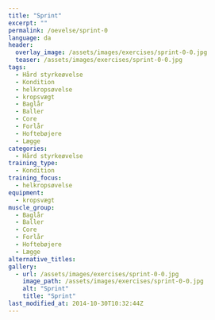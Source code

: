 ```yaml
---
title: "Sprint"
excerpt: ""
permalink: /oevelse/sprint-0
language: da
header:
  overlay_image: /assets/images/exercises/sprint-0-0.jpg
  teaser: /assets/images/exercises/sprint-0-0.jpg
tags:
  - Hård styrkeøvelse
  - Kondition
  - helkropsøvelse
  - kropsvægt
  - Baglår
  - Baller
  - Core
  - Forlår
  - Hoftebøjere
  - Lægge
categories:
  - Hård styrkeøvelse
training_type: 
  - Kondition
training_focus: 
  - helkropsøvelse
equipment:
  - kropsvægt
muscle_group:
  - Baglår
  - Baller
  - Core
  - Forlår
  - Hoftebøjere
  - Lægge
alternative_titles:
gallery:
  - url: /assets/images/exercises/sprint-0-0.jpg
    image_path: /assets/images/exercises/sprint-0-0.jpg
    alt: "Sprint"
    title: "Sprint"
last_modified_at: 2014-10-30T10:32:44Z
---
```



